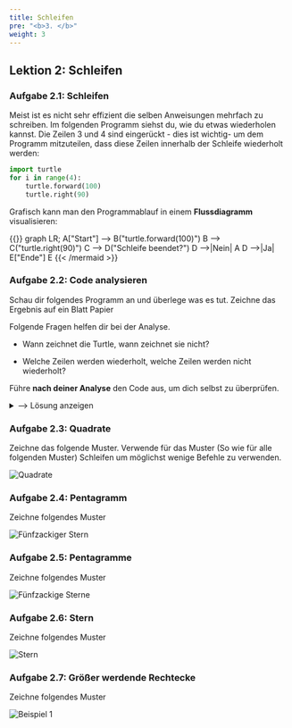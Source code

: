 ```yaml
---
title: Schleifen
pre: "<b>3. </b>"
weight: 3
---
```


## Lektion 2: Schleifen

### Aufgabe 2.1: Schleifen

Meist ist es nicht sehr effizient die selben Anweisungen mehrfach zu schreiben. 
Im folgenden Programm siehst du, wie du etwas wiederholen kannst. Die Zeilen 3 und 4 sind eingerückt - dies ist wichtig- um dem Programm mitzuteilen, dass diese Zeilen innerhalb der Schleife wiederholt werden:

```python
import turtle
for i in range(4):
    turtle.forward(100)
    turtle.right(90)
```

Grafisch kann man den Programmablauf in einem **Flussdiagramm** visualisieren:

{{<mermaid align="left">}}
graph LR;
    A["Start"] --> B("turtle.forward(100)")
    B --> C("turtle.right(90)")
    C --> D("Schleife beendet?")
    D -->|Nein| A
    D -->|Ja| E["Ende"]
    E 
{{< /mermaid >}}



### Aufgabe 2.2: Code analysieren

Schau dir folgendes Programm an und überlege was es tut. Zeichne das Ergebnis auf ein Blatt Papier

Folgende Fragen helfen dir bei der Analyse.

  * Wann zeichnet die Turtle, wann zeichnet sie nicht?
  
  * Welche Zeilen werden wiederholt, welche Zeilen werden nicht wiederholt?

Führe **nach deiner Analyse** den Code aus, um dich selbst zu überprüfen.

<details>
<summary>--> Lösung anzeigen</summary>

```python
import turtle
import turtle
turtle.penup()
turtle.backward(300)
turtle.pendown()
for i in range(4):
   turtle.forward(100)
   turtle.right(90)
turtle.penup()
turtle.forward(150)
turtle.pendown()
for i in range(4):
   turtle.forward(100)
   turtle.right(90)
```
</details>



### Aufgabe 2.3: Quadrate

Zeichne das folgende Muster. Verwende für das Muster (So wie für alle folgenden Muster) Schleifen um möglichst wenige Befehle zu verwenden.

![Quadrate](/python/quadrate.jpg)

### Aufgabe 2.4: Pentagramm 

Zeichne folgendes Muster

![Fünfzackiger Stern](/python/fuenfzackiger_stern.jpg)


### Aufgabe 2.5: Pentagramme 

Zeichne folgendes Muster

![Fünfzackige Sterne](/python/fuenfzackige_sterne.jpg)

### Aufgabe 2.6: Stern

Zeichne folgendes Muster

![Stern](/python/viele_zacken.jpg)

### Aufgabe 2.7: Größer werdende Rechtecke

Zeichne folgendes Muster

![Beispiel 1](/python/rechtecke.jpg)

